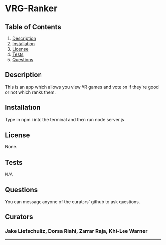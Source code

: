 # VRG-Ranker

  ## Table of Contents 
  1. [Description](#description)
  2. [Installation](#installation)
  3. [License](#license)
  4. [Tests](#tests)
  5. [Questions](#questions)



  ## Description
   This is an app which allows you view VR games and vote on if they're good or not which ranks them.
   ## Installation
   Type in npm i into the terminal and then run node server.js
   ## License
   None.
   ## Tests
   N/A
   ## Questions
   You can message anyone of the curators' github to ask questions.

## Curators
### Jake Liefschultz, Dorsa Riahi, Zarrar Raja, Khi-Lee Warner
 - - - -
